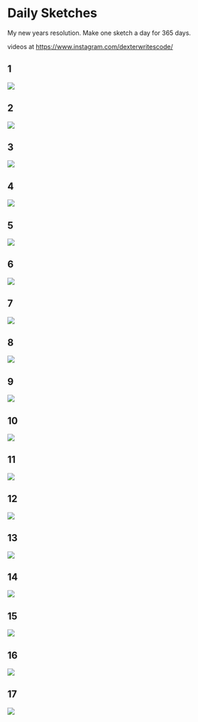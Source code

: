 # Daily Sketches
My new years resolution. Make one sketch a day for 365 days. 

videos at https://www.instagram.com/dexterwritescode/

## 1
![](thumbnails/01-01-17.png)
## 2
![](thumbnails/01-02-17.png)
## 3
![](thumbnails/01-03-17.png)
## 4
![](thumbnails/01-04-17.png)
## 5
![](thumbnails/01-05-17.png)
## 6
![](thumbnails/01-06-17.png)
## 7
![](thumbnails/01-07-17.png)
## 8
![](thumbnails/01-08-17.png)
## 9
![](thumbnails/01-09-17.png)
## 10
![](thumbnails/01-10-17.png)
## 11
![](thumbnails/01-11-17.png)
## 12
![](thumbnails/01-12-17.png)
## 13
![](thumbnails/01-13-17.png)
## 14
![](thumbnails/01-14-17.png)
## 15
![](thumbnails/01-15-17.png)
## 16
![](thumbnails/01-16-17.png)
## 17
![](thumbnails/01-17-17.png)
